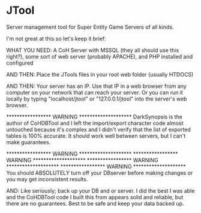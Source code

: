 # JTool
Server management tool for Super Entity Game Servers of all kinds.


I'm not great at this so let's keep it brief:

WHAT YOU NEED: A CoH Server with MSSQL (they all should use this right?), some sort of web server (probably APACHE), and PHP installed and configured

AND THEN: Place the JTools files in your root web folder (usually HTDOCS)

AND THEN: Your server has an IP. Use that IP in a web browser from any computer on your network that can reach your server. Or you can run it locally by typing "localhost/jtool" or "127.0.0.1/jtool" into the server's web browser.



***************** WARNING ********************
DarkSynopsis is the author of CoHDBTool and I left the import/export character code almost untouched because it's complex and I didn't verify that the list of exported tables is 100% accurate. It should work well between servers, but I can't make guarantees.


***************** WARNING ********************
***************** WARNING ********************
***************** WARNING ********************
***************** WARNING ********************
You should ABSOLUTELY turn off your DBserver before making changes or you may get inconsistent results.

AND: Like seriously; back up your DB and or server. I did the best I was able and the CoHDBTool code I built this from appears solid and reliable, but there are no guarantees. Best to be safe and keep your data backed up.
